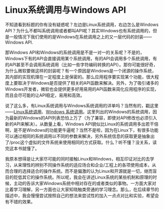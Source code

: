 # Linux系统调用与Windows API

不知道看到标题的你有没有疑惑呢？左边是Linux系统调用，右边怎么是Windows API？为什么不都叫系统调用或者都叫API呢？其实Windows也有系统调用的，但是一般情况下我们使用的是Windows在系统调用之上的又一层代码的封装——Windows API.

那Windows API和Windows的系统调用是不是一对一的关系呢？不是的，Windows下有的API会直接调用某个系统调用，有的API会调用多个系统调用，有的API甚至不会调用系统调用（比如一些字符编码转换的API）。那你可能很好奇，为什么微软要做这样的封装呢？有一个原因是Windows是一个闭源的操作系统，其内部的实现机理在一定程度上是保密的。那么应用程序要实现某个功能，很大程度上要取决于Windows是否提供了相关的API函数来解决。另外，为了吸引诸多的Windows开发者，微软也会提供更多好用易用的API函数来简化应用程序的实现，而且会尽可能的让API稳定，易用和高效。

说了这么多，有Linux系统调用与Windows系统调用的详单吗？当然有的，戳这里——[Linux系统调用](http://syscalls.kernelgrok.com/)、[Windows 系统调用](http://j00ru.vexillium.org/ntapi/)。这里列出的Windows的系统调用，因为最新的Windows的API列表恐怕上万了（为了兼容，即使对API修改也必须引入新的API来解决）。从数量上看，Windows API貌似比Linux的系统调用多出若干倍啊，是不是Windows的功能更牛逼呢？当然不是啦，因为在Linux下，有很多功能可以通过相同的系统调用以不同的参数来解决，另外系统信息的获取更是抽象出了/proc这个虚拟的文件系统来使用相同的方式获取。什么？听不懂？没关系，读完这本书就懂了。

我原本想得是让大家尽可能的同时接触Linux和Windows，相互印证对比的去学习，从来理性的辨别不同操作系统的适应场合和企业/工程上的各项使用成本，从而合理的选择适合的操作系统。而不是偏激的认为Linux和开源就是一切，继而盲目的贬低其它的操作系统。所以呢，我会在讲述Linux系统的某些机制和原理的时候，主动的告诉大家Windows系统中相对存在的或者类似的事物。一方面大家对比着学习理解，另一方面也让大家知晓触类旁通的学习理念。那么，在后续章节的描述中，我会慢慢尝试按照自己的想法来尝试性的加入一点点对比和实验，希望会有不错的效果。
